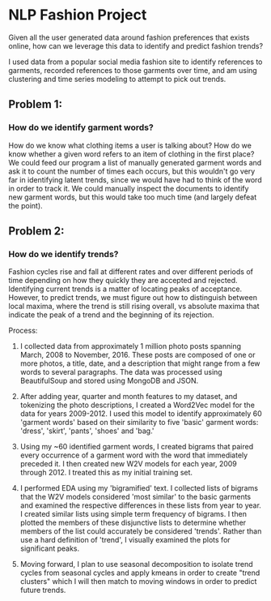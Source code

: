 # NLP Fashion Project

Given all the user generated data around fashion preferences that exists online, how can we leverage this data to identify and predict fashion trends?

I used data from a popular social media fashion site to identify references to garments, recorded references to those garments over time, and am using clustering and time series modeling to attempt to pick out trends.

## Problem 1:
### How do we identify garment words?

How do we know what clothing items a user is talking about? How do we know whether a given word refers to an item of clothing in the first place? We could feed our program a list of manually generated garment words and ask it to count the number of times each occurs, but this wouldn't go very far in identifying latent trends, since we would have had to think of the word in order to track it. We could manually inspect the documents to identify new garment words, but this would take too much time (and largely defeat the point).

## Problem 2:
### How do we identify trends? 

Fashion cycles rise and fall at different rates and over different periods of time depending on how they quickly they are accepted and rejected. Identifying current trends is a matter of locating peaks of acceptance. However, to predict trends, we must figure out how to distinguish between local maxima, where the trend is still rising overall, vs absolute maxima that indicate the peak of a trend and the beginning of its rejection. 

Process:

1) I collected data from approximately 1 million photo posts spanning March, 2008 to
November, 2016. These posts are composed of one or more photos, a title, date, and
a description that might range from a few words to several paragraphs.
The data was processed using BeautifulSoup and stored using
MongoDB and JSON.

2) After adding year, quarter and month features to my dataset, and tokenizing the
photo descriptions, I created a Word2Vec model for the data for years 2009-2012.
I used this model to identify approximately 60 'garment words' based on their
similarity to five 'basic' garment words: 'dress', 'skirt', 'pants', 'shoes' and
'bag.'

3) Using my ~60 identified garment words, I created bigrams that paired every
occurrence of a garment word with the word that immediately preceded it. I then
created new W2V models for each year, 2009 through 2012. I treated this as my
initial training set.

4) I performed EDA using my 'bigramified' text. I collected lists of bigrams
that the W2V models considered 'most similar' to the basic garments and examined
the respective differences in these lists from year to year. I created similar
lists using simple term frequency of bigrams. I then plotted the members of these
disjunctive lists to determine whether members of the list could accurately be
considered 'trends'. Rather than use a hard definition of 'trend', I visually
examined the plots for significant peaks.

5) Moving forward, I plan to use seasonal decomposition to isolate trend cycles from seasonal cycles and apply kmeans in order to create "trend clusters" which I will then match to moving windows in order to predict future trends. 
